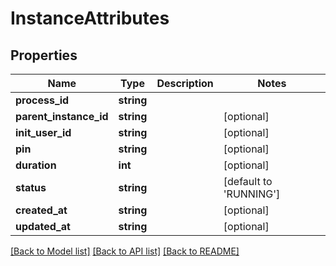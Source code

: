 # InstanceAttributes

## Properties
Name | Type | Description | Notes
------------ | ------------- | ------------- | -------------
**process_id** | **string** |  | 
**parent_instance_id** | **string** |  | [optional] 
**init_user_id** | **string** |  | [optional] 
**pin** | **string** |  | [optional] 
**duration** | **int** |  | [optional] 
**status** | **string** |  | [default to 'RUNNING']
**created_at** | **string** |  | [optional] 
**updated_at** | **string** |  | [optional] 

[[Back to Model list]](../README.md#documentation-for-models) [[Back to API list]](../README.md#documentation-for-api-endpoints) [[Back to README]](../README.md)


